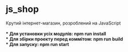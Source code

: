 # js_shop
Крутий інтернет-магазин, розроблений на JavaScript
<br><br>
<b>* Для установки усіх модулів: npm run install</b>
<br>
<b>* Для збірки проекту перед коммітом: npm run build</b>
<br>
<b>* Для запуску: npm run start</b>
